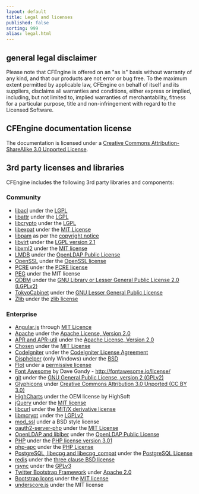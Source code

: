 ```yaml
---
layout: default
title: Legal and licenses
published: false
sorting: 999
alias: legal.html
---
```


## general legal disclaimer

Please note that CFEngine is offered on an "as is" basis without warranty of
any kind, and that our products are not error or bug free. To the maximum
extent permitted by applicable law, CFEngine on behalf of itself and its
suppliers, disclaims all warranties and conditions, either express or implied,
including, but not limited to, implied warranties of merchantability, fitness
for a particular purpose, title and non-infringement with regard to the
Licensed Software.

## CFEngine documentation license

The documentation is licensed under a [Creative Commons Attribution-ShareAlike 3.0 Unported License](https://creativecommons.org/licenses/by-sa/3.0/deed.en_US).

## 3rd party licenses and libraries

CFEngine includes the following 3rd party libraries and components:

### Community

* [libacl](http://savannah.nongnu.org/projects/acl) under the [LGPL](http://git.savannah.gnu.org/cgit/acl.git/tree/include/acl.h)
* [libattr](http://savannah.nongnu.org/projects/attr) under the [LGPL](http://git.savannah.gnu.org/cgit/attr.git/tree/include/libattr.h)
* [libcrypto](http://www.openssl.org/docs/crypto/crypto.html) under the [LGPL](http://api.libssh.org/master/libcrypto_8h_source.html)
* [libexpat](http://sourceforge.net/projects/expat/) under the [MIT License](http://opensource.org/licenses/mit-license.html)
* [libpam](http://www.linux-pam.org) as per the [copyright notice](https://git.fedorahosted.org/cgit/linux-pam.git/tree/Copyright)
* [libvirt](http://libvirt.org/FAQ.html) under the [LGPL version 2.1](http://www.opensource.org/licenses/lgpl-license.html)
* [libxml2](http://xmlsoft.org/FAQ.html) under the [MIT license](http://opensource.org/licenses/mit-license.html)
* [LMDB](http://symas.com/mdb/) under the [OpenLDAP Public License](http://www.openldap.org/software/release/license.html)
* [OpenSSL](http://www.openssl.org) under the [OpenSSL license](http://www.openssl.org/source/license.html)
* [PCRE](http://www.pcre.org) under the [PCRE license](http://www.pcre.org/licence.txt)
* [PEG](http://piumarta.com/software/peg/) under the MIT license
* [QDBM](http://sourceforge.net/projects/qdbm/) under the [GNU Library or Lesser General Public License 2.0 (LGPLv2)](http://www.opensource.org/licenses/lgpl-license.html)
* [TokyoCabinet](http://fallabs.com/tokyocabinet/) under the [GNU Lesser General Public License](http://www.opensource.org/licenses/lgpl-license.html)
* [Zlib](http://www.zlib.net) under the [zlib license](http://www.zlib.net/zlib_license.html)

### Enterprise

* [Angular.js](https://angularjs.org) through [MIT Licence](https://github.com/angular/angular.js/blob/master/LICENSE)
* [Apache](http://httpd.apache.org) under the [Apache License, Version 2.0](http://www.apache.org/licenses/LICENSE-2.0)
* [APR and APR-util](https://apr.apache.org) under the [Apache License, Version 2.0](http://www.apache.org/licenses/LICENSE-2.0)
* [Chosen](http://harvesthq.github.io/chosen/) under the [MIT License](https://github.com/harvesthq/chosen/blob/master/LICENSE.md)
* [CodeIgniter](http://codeigniter.com/) under the [CodeIgniter License Agreement](http://ellislab.com/codeigniter/user-guide/license.html)
* [Disphelper](http://disphelper.sourceforge.net) (only Windows) under the [BSD](http://opensource.org/licenses/bsd-license.php)
* [Flot](http://www.flotcharts.org/) under a [permissive license](https://github.com/flot/flot/blob/master/LICENSE.txt)
* [Font Awesome](http://fontawesome.io) by Dave Gandy - http://fontawesome.io/license/
* [git](http://git-scm.com) under the [GNU General Public License, version 2 (GPLv2)](http://opensource.org/licenses/GPL-2.0)
* [Glyphicons](http://glyphicons.com/license/) under [Creative Commons Attribution 3.0 Unported (CC BY 3.0)](http://creativecommons.org/licenses/by-sa/3.0/deed.en_US)
* [HighCharts](http://www.highcharts.com/) under the OEM license by HighSoft
* [jQuery](https://jquery.org) under the [MIT license](http://en.wikipedia.org/wiki/MIT_License)
* [libcurl](http://curl.haxx.se) under the [MIT/X derivative license](http://curl.haxx.se/docs/copyright.html)
* [libmcrypt](http://mcrypt.sourceforge.net) under the [LGPLv2](http://www.opensource.org/licenses/lgpl-license.html)
* [mod_ssl](http://www.modssl.org) under a BSD style license
* [oauth2-server-php](https://github.com/bshaffer/oauth2-server-php) under the [MIT License](https://github.com/bshaffer/oauth2-server-php/blob/develop/LICENSE)
* [OpenLDAP and liblber](http://www.openldap.org) under the [OpenLDAP Public License](http://www.openldap.org/software/release/license.html)
* [PHP](http://php.net) under the [PHP license version 3.01](http://www.php.net/license/3_01.txt)
* [php-apc](http://pecl.php.net/package/APC) under the [PHP License](http://www.php.net/license/3_01.txt)
* [PostgreSQL, libecpg and libecpg_compat](http://www.postgresql.org) under the [PostgreSQL License](http://opensource.org/licenses/postgresql)
* [redis](http://redis.io) under the [three clause BSD license](http://redis.io/topics/license)
* [rsync](http://rsync.samba.org) under the [GPLv3](http://rsync.samba.org/GPL.html)
* [Twitter Bootstrap Framework](http://getbootstrap.com) under [Apache 2.0](http://www.apache.org/licenses/LICENSE-2.0)
* [Bootstrap Icons](https://icons.getbootstrap.com) under the [MIT license](https://github.com/twbs/icons/blob/main/LICENSE.md)
* [underscore.js](http://underscorejs.org) under the MIT license

<!--- * [Piwik.js](http://piwik.org) under the [Simplified BSD license](http://piwik.org/free-software/bsd/) -->
